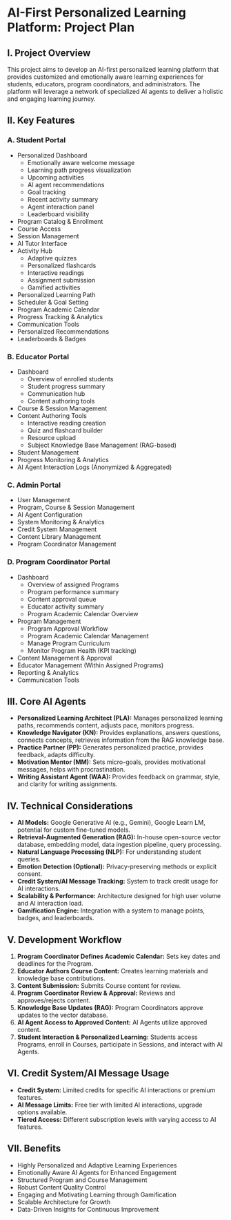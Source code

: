 # AI-First Personalized Learning Platform: Project Plan

## I. Project Overview

This project aims to develop an AI-first personalized learning platform that provides customized and emotionally aware learning experiences for students, educators, program coordinators, and administrators. The platform will leverage a network of specialized AI agents to deliver a holistic and engaging learning journey.

## II. Key Features

### A. Student Portal
*   Personalized Dashboard
    *   Emotionally aware welcome message
    *   Learning path progress visualization
    *   Upcoming activities
    *   AI agent recommendations
    *   Goal tracking
    *   Recent activity summary
    *   Agent interaction panel
    *   Leaderboard visibility
*   Program Catalog & Enrollment
*   Course Access
*   Session Management
*   AI Tutor Interface
*   Activity Hub
    *   Adaptive quizzes
    *   Personalized flashcards
    *   Interactive readings
    *   Assignment submission
    *   Gamified activities
*   Personalized Learning Path
*   Scheduler & Goal Setting
*   Program Academic Calendar
*   Progress Tracking & Analytics
*   Communication Tools
*   Personalized Recommendations
*   Leaderboards & Badges

### B. Educator Portal
*   Dashboard
    *   Overview of enrolled students
    *   Student progress summary
    *   Communication hub
    *   Content authoring tools
*   Course & Session Management
*   Content Authoring Tools
    *   Interactive reading creation
    *   Quiz and flashcard builder
    *   Resource upload
    *   Subject Knowledge Base Management (RAG-based)
*   Student Management
*   Progress Monitoring & Analytics
*   AI Agent Interaction Logs (Anonymized & Aggregated)

### C. Admin Portal
*   User Management
*   Program, Course & Session Management
*   AI Agent Configuration
*   System Monitoring & Analytics
*   Credit System Management
*   Content Library Management
*   Program Coordinator Management

### D. Program Coordinator Portal
*   Dashboard
    *   Overview of assigned Programs
    *   Program performance summary
    *   Content approval queue
    *   Educator activity summary
    *   Program Academic Calendar Overview
*   Program Management
    *   Program Approval Workflow
    *   Program Academic Calendar Management
    *   Manage Program Curriculum
    *   Monitor Program Health (KPI tracking)
*   Content Management & Approval
*   Educator Management (Within Assigned Programs)
*   Reporting & Analytics
*   Communication Tools

## III. Core AI Agents

*   **Personalized Learning Architect (PLA):** Manages personalized learning paths, recommends content, adjusts pace, monitors progress.
*   **Knowledge Navigator (KN):** Provides explanations, answers questions, connects concepts, retrieves information from the RAG knowledge base.
*   **Practice Partner (PP):** Generates personalized practice, provides feedback, adapts difficulty.
*   **Motivation Mentor (MM):** Sets micro-goals, provides motivational messages, helps with procrastination.
*   **Writing Assistant Agent (WAA):** Provides feedback on grammar, style, and clarity for writing assignments.

## IV. Technical Considerations

*   **AI Models:** Google Generative AI (e.g., Gemini), Google Learn LM, potential for custom fine-tuned models.
*   **Retrieval-Augmented Generation (RAG):** In-house open-source vector database, embedding model, data ingestion pipeline, query processing.
*   **Natural Language Processing (NLP):** For understanding student queries.
*   **Emotion Detection (Optional):** Privacy-preserving methods or explicit consent.
*   **Credit System/AI Message Tracking:** System to track credit usage for AI interactions.
*   **Scalability & Performance:** Architecture designed for high user volume and AI interaction load.
*   **Gamification Engine:** Integration with a system to manage points, badges, and leaderboards.

## V. Development Workflow

1.  **Program Coordinator Defines Academic Calendar:** Sets key dates and deadlines for the Program.
2.  **Educator Authors Course Content:** Creates learning materials and knowledge base contributions.
3.  **Content Submission:** Submits Course content for review.
4.  **Program Coordinator Review & Approval:** Reviews and approves/rejects content.
5.  **Knowledge Base Updates (RAG):** Program Coordinators approve updates to the vector database.
6.  **AI Agent Access to Approved Content:** AI Agents utilize approved content.
7.  **Student Interaction & Personalized Learning:** Students access Programs, enroll in Courses, participate in Sessions, and interact with AI Agents.

## VI. Credit System/AI Message Usage

*   **Credit System:** Limited credits for specific AI interactions or premium features.
*   **AI Message Limits:** Free tier with limited AI interactions, upgrade options available.
*   **Tiered Access:** Different subscription levels with varying access to AI features.

## VII. Benefits

*   Highly Personalized and Adaptive Learning Experiences
*   Emotionally Aware AI Agents for Enhanced Engagement
*   Structured Program and Course Management
*   Robust Content Quality Control
*   Engaging and Motivating Learning through Gamification
*   Scalable Architecture for Growth
*   Data-Driven Insights for Continuous Improvement
